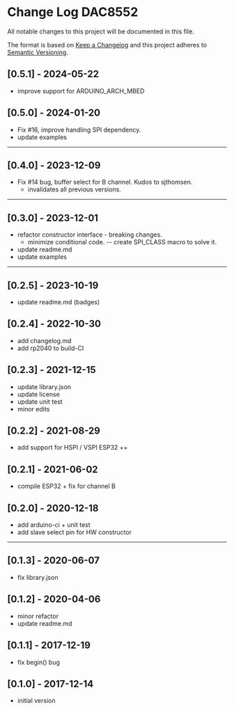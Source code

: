 # Change Log DAC8552

All notable changes to this project will be documented in this file.

The format is based on [Keep a Changelog](http://keepachangelog.com/)
and this project adheres to [Semantic Versioning](http://semver.org/).


## [0.5.1] - 2024-05-22
- improve support for ARDUINO_ARCH_MBED


## [0.5.0] - 2024-01-20
- Fix #16, improve handling SPI dependency.
- update examples

----

## [0.4.0] - 2023-12-09
- Fix #14 bug, buffer select for B channel. Kudos to sjthomsen.
  - invalidates all previous versions.

----

## [0.3.0] - 2023-12-01
- refactor constructor interface - breaking changes.
  - minimize conditional code. -- create SPI_CLASS macro to solve it.
- update readme.md
- update examples

----

## [0.2.5] - 2023-10-19
- update readme.md (badges)

## [0.2.4] - 2022-10-30
- add changelog.md
- add rp2040 to build-CI

## [0.2.3] - 2021-12-15
- update library.json
- update license
- update unit test
- minor edits

## [0.2.2] - 2021-08-29
- add support for HSPI / VSPI ESP32 ++

## [0.2.1] - 2021-06-02
- compile ESP32 + fix for channel B

## [0.2.0] - 2020-12-18
- add arduino-ci + unit test
- add slave select pin for HW constructor

----

## [0.1.3] - 2020-06-07
- fix library.json

## [0.1.2] - 2020-04-06
- minor refactor
- update readme.md

## [0.1.1] - 2017-12-19
- fix begin() bug

## [0.1.0] - 2017-12-14
- initial version

